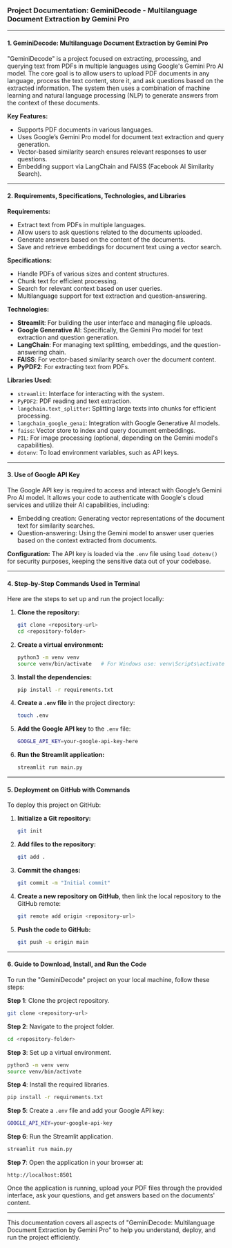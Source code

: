 ### Project Documentation: GeminiDecode - Multilanguage Document Extraction by Gemini Pro

---

#### 1. **GeminiDecode: Multilanguage Document Extraction by Gemini Pro**

"GeminiDecode" is a project focused on extracting, processing, and querying text from PDFs in multiple languages using Google's Gemini Pro AI model. The core goal is to allow users to upload PDF documents in any language, process the text content, store it, and ask questions based on the extracted information. The system then uses a combination of machine learning and natural language processing (NLP) to generate answers from the context of these documents.

**Key Features:**
- Supports PDF documents in various languages.
- Uses Google’s Gemini Pro model for document text extraction and query generation.
- Vector-based similarity search ensures relevant responses to user questions.
- Embedding support via LangChain and FAISS (Facebook AI Similarity Search).

---

#### 2. **Requirements, Specifications, Technologies, and Libraries**

**Requirements:**
- Extract text from PDFs in multiple languages.
- Allow users to ask questions related to the documents uploaded.
- Generate answers based on the content of the documents.
- Save and retrieve embeddings for document text using a vector search.

**Specifications:**
- Handle PDFs of various sizes and content structures.
- Chunk text for efficient processing.
- Search for relevant context based on user queries.
- Multilanguage support for text extraction and question-answering.
  
**Technologies:**
- **Streamlit**: For building the user interface and managing file uploads.
- **Google Generative AI**: Specifically, the Gemini Pro model for text extraction and question generation.
- **LangChain**: For managing text splitting, embeddings, and the question-answering chain.
- **FAISS**: For vector-based similarity search over the document content.
- **PyPDF2**: For extracting text from PDFs.
  
**Libraries Used:**
- `streamlit`: Interface for interacting with the system.
- `PyPDF2`: PDF reading and text extraction.
- `langchain.text_splitter`: Splitting large texts into chunks for efficient processing.
- `langchain_google_genai`: Integration with Google Generative AI models.
- `faiss`: Vector store to index and query document embeddings.
- `PIL`: For image processing (optional, depending on the Gemini model's capabilities).
- `dotenv`: To load environment variables, such as API keys.

---

#### 3. **Use of Google API Key**

The Google API key is required to access and interact with Google’s Gemini Pro AI model. It allows your code to authenticate with Google's cloud services and utilize their AI capabilities, including:
- Embedding creation: Generating vector representations of the document text for similarity searches.
- Question-answering: Using the Gemini model to answer user queries based on the context extracted from documents.

**Configuration:**
The API key is loaded via the `.env` file using `load_dotenv()` for security purposes, keeping the sensitive data out of your codebase.

---

#### 4. **Step-by-Step Commands Used in Terminal**

Here are the steps to set up and run the project locally:

1. **Clone the repository:**
   ```bash
   git clone <repository-url>
   cd <repository-folder>
   ```

2. **Create a virtual environment:**
   ```bash
   python3 -m venv venv
   source venv/bin/activate   # For Windows use: venv\Scripts\activate
   ```

3. **Install the dependencies:**
   ```bash
   pip install -r requirements.txt
   ```

4. **Create a `.env` file** in the project directory:
   ```bash
   touch .env
   ```

5. **Add the Google API key** to the `.env` file:
   ```bash
   GOOGLE_API_KEY=your-google-api-key-here
   ```

6. **Run the Streamlit application:**
   ```bash
   streamlit run main.py
   ```

---

#### 5. **Deployment on GitHub with Commands**

To deploy this project on GitHub:

1. **Initialize a Git repository:**
   ```bash
   git init
   ```

2. **Add files to the repository:**
   ```bash
   git add .
   ```

3. **Commit the changes:**
   ```bash
   git commit -m "Initial commit"
   ```

4. **Create a new repository on GitHub**, then link the local repository to the GitHub remote:
   ```bash
   git remote add origin <repository-url>
   ```

5. **Push the code to GitHub:**
   ```bash
   git push -u origin main
   ```

---

#### 6. **Guide to Download, Install, and Run the Code**

To run the "GeminiDecode" project on your local machine, follow these steps:

**Step 1**: Clone the project repository.
```bash
git clone <repository-url>
```

**Step 2**: Navigate to the project folder.
```bash
cd <repository-folder>
```

**Step 3**: Set up a virtual environment.
```bash
python3 -m venv venv
source venv/bin/activate
```

**Step 4**: Install the required libraries.
```bash
pip install -r requirements.txt
```

**Step 5**: Create a `.env` file and add your Google API key:
```bash
GOOGLE_API_KEY=your-google-api-key
```

**Step 6**: Run the Streamlit application.
```bash
streamlit run main.py
```

**Step 7**: Open the application in your browser at:
```
http://localhost:8501
```

Once the application is running, upload your PDF files through the provided interface, ask your questions, and get answers based on the documents' content.

---

This documentation covers all aspects of "GeminiDecode: Multilanguage Document Extraction by Gemini Pro" to help you understand, deploy, and run the project efficiently.

